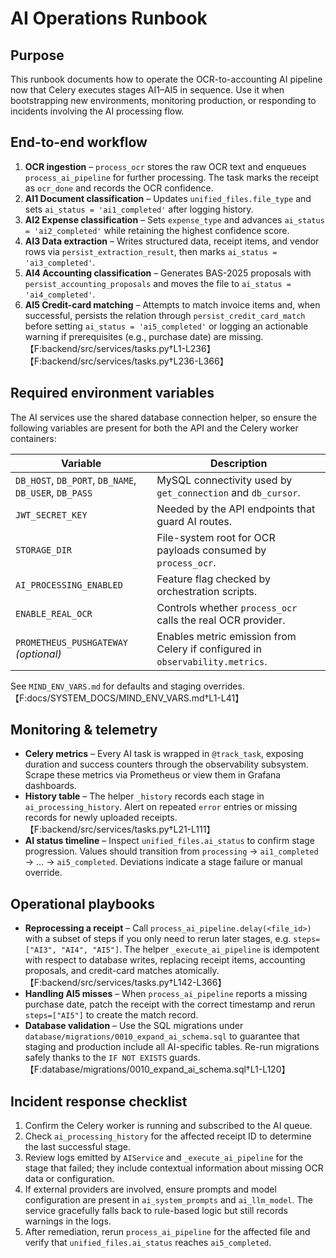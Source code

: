 # AI Operations Runbook

## Purpose
This runbook documents how to operate the OCR-to-accounting AI pipeline now that
Celery executes stages AI1–AI5 in sequence. Use it when bootstrapping new
environments, monitoring production, or responding to incidents involving the AI
processing flow.

## End-to-end workflow
1. **OCR ingestion** – `process_ocr` stores the raw OCR text and enqueues
   `process_ai_pipeline` for further processing. The task marks the receipt as
   `ocr_done` and records the OCR confidence.
2. **AI1 Document classification** – Updates `unified_files.file_type` and sets
   `ai_status = 'ai1_completed'` after logging history.
3. **AI2 Expense classification** – Sets `expense_type` and advances
   `ai_status = 'ai2_completed'` while retaining the highest confidence score.
4. **AI3 Data extraction** – Writes structured data, receipt items, and vendor
   rows via `persist_extraction_result`, then marks `ai_status = 'ai3_completed'`.
5. **AI4 Accounting classification** – Generates BAS-2025 proposals with
   `persist_accounting_proposals` and moves the file to `ai_status = 'ai4_completed'`.
6. **AI5 Credit-card matching** – Attempts to match invoice items and, when
   successful, persists the relation through `persist_credit_card_match` before
   setting `ai_status = 'ai5_completed'` or logging an actionable warning if
   prerequisites (e.g., purchase date) are missing.【F:backend/src/services/tasks.py†L1-L236】【F:backend/src/services/tasks.py†L236-L366】

## Required environment variables
The AI services use the shared database connection helper, so ensure the
following variables are present for both the API and the Celery worker
containers:

| Variable | Description |
| -------- | ----------- |
| `DB_HOST`, `DB_PORT`, `DB_NAME`, `DB_USER`, `DB_PASS` | MySQL connectivity used by `get_connection` and `db_cursor`. |
| `JWT_SECRET_KEY` | Needed by the API endpoints that guard AI routes. |
| `STORAGE_DIR` | File-system root for OCR payloads consumed by `process_ocr`. |
| `AI_PROCESSING_ENABLED` | Feature flag checked by orchestration scripts. |
| `ENABLE_REAL_OCR` | Controls whether `process_ocr` calls the real OCR provider. |
| `PROMETHEUS_PUSHGATEWAY` *(optional)* | Enables metric emission from Celery if configured in `observability.metrics`. |

See `MIND_ENV_VARS.md` for defaults and staging overrides.【F:docs/SYSTEM_DOCS/MIND_ENV_VARS.md†L1-L41】

## Monitoring & telemetry
- **Celery metrics** – Every AI task is wrapped in `@track_task`, exposing
  duration and success counters through the observability subsystem. Scrape these
  metrics via Prometheus or view them in Grafana dashboards.
- **History table** – The helper `_history` records each stage in
  `ai_processing_history`. Alert on repeated `error` entries or missing records
  for newly uploaded receipts.【F:backend/src/services/tasks.py†L21-L111】
- **AI status timeline** – Inspect `unified_files.ai_status` to confirm stage
  progression. Values should transition from `processing` → `ai1_completed` → … →
  `ai5_completed`. Deviations indicate a stage failure or manual override.

## Operational playbooks
- **Reprocessing a receipt** – Call `process_ai_pipeline.delay(<file_id>)` with a
  subset of steps if you only need to rerun later stages, e.g. `steps=["AI3",
  "AI4", "AI5"]`. The helper `_execute_ai_pipeline` is idempotent with respect to
  database writes, replacing receipt items, accounting proposals, and credit-card
  matches atomically.【F:backend/src/services/tasks.py†L142-L366】
- **Handling AI5 misses** – When `process_ai_pipeline` reports a missing purchase
  date, patch the receipt with the correct timestamp and rerun `steps=["AI5"]` to
  create the match record.
- **Database validation** – Use the SQL migrations under
  `database/migrations/0010_expand_ai_schema.sql` to guarantee that staging and
  production include all AI-specific tables. Re-run migrations safely thanks to
  the `IF NOT EXISTS` guards.【F:database/migrations/0010_expand_ai_schema.sql†L1-L120】

## Incident response checklist
1. Confirm the Celery worker is running and subscribed to the AI queue.
2. Check `ai_processing_history` for the affected receipt ID to determine the
   last successful stage.
3. Review logs emitted by `AIService` and `_execute_ai_pipeline` for the stage
   that failed; they include contextual information about missing OCR data or
   configuration.
4. If external providers are involved, ensure prompts and model configuration are
   present in `ai_system_prompts` and `ai_llm_model`. The service gracefully
   falls back to rule-based logic but still records warnings in the logs.
5. After remediation, rerun `process_ai_pipeline` for the affected file and
   verify that `unified_files.ai_status` reaches `ai5_completed`.
